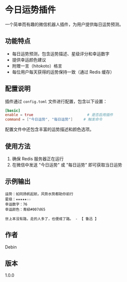 # 今日运势插件

一个简单而有趣的微信机器人插件，为用户提供每日运势预测。

## 功能特点

- 每日运势预测，包含运势描述、星级评分和幸运数字
- 提供幸运颜色建议
- 附赠一言（hitokoto）格言
- 每位用户每天获得的运势保持一致（通过 Redis 缓存）

## 配置说明

插件通过 `config.toml` 文件进行配置，包含以下设置：

```toml
[basic]
enable = true                         # 是否启用插件
command = ["今日运势", "每日运势"]     # 触发命令
```

配置文件中还包含丰富的运势描述和颜色选项。

## 使用方法

1. 确保 Redis 服务器正在运行
2. 在微信中发送 "今日运势" 或 "每日运势" 即可获取当日运势

## 示例输出

```
运势：如同扬帆起航，风势水势都助你前行
星级：★★★★★☆☆
幸运数字：76
幸运颜色：青緑#007d65

世上本没有路，走的人多了，也便成了路。 - 【 鲁迅 】
```

## 作者

Debin

## 版本

1.0.0
